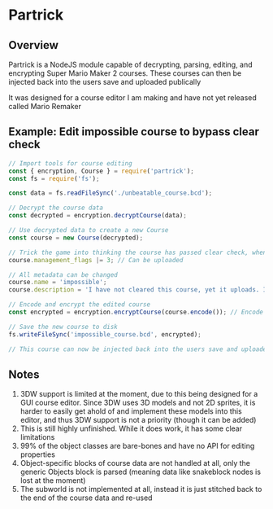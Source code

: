 # Partrick

## Overview

Partrick is a NodeJS module capable of decrypting, parsing, editing, and encrypting Super Mario Maker 2 courses. These courses can then be injected back into the users save and uploaded publically

It was designed for a course editor I am making and have not yet released called Mario Remaker

## Example: Edit impossible course to bypass clear check

```javascript
// Import tools for course editing
const { encryption, Course } = require('partrick');
const fs = require('fs');

const data = fs.readFileSync('./unbeatable_course.bcd');

// Decrypt the course data
const decrypted = encryption.decryptCourse(data);

// Use decrypted data to create a new Course
const course = new Course(decrypted);

// Trick the game into thinking the course has passed clear check, when in fact it has not
course.management_flags |= 3; // Can be uploaded

// All metadata can be changed
course.name = 'impossible';
course.description = 'I have not cleared this course, yet it uploads. It cannot be beaten';

// Encode and encrypt the edited course
const encrypted = encryption.encryptCourse(course.encode()); // Encode and encrypt the course again

// Save the new course to disk
fs.writeFileSync('impossible_course.bcd', encrypted);

// This course can now be injected back into the users save and uploaded, bypassing clear check
```

## Notes

1. 3DW support is limited at the moment, due to this being designed for a GUI course editor. Since 3DW uses 3D models and not 2D sprites, it is harder to easily get ahold of and implement these models into this editor, and thus 3DW support is not a priority (though it can be added)
2. This is still highly unfinished. While it does work, it has some clear limitations
3. 99% of the object classes are bare-bones and have no API for editing properties
4. Object-specific blocks of course data are not handled at all, only the generic Objects block is parsed (meaning data like snakeblock nodes is lost at the moment)
5. The subworld is not implemented at all, instead it is just stitched back to the end of the course data and re-used